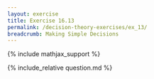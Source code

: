 ```yaml
---
layout: exercise
title: Exercise 16.13
permalink: /decision-theory-exercises/ex_13/
breadcrumb: Making Simple Decisions
---
```


{% include mathjax_support %}

<div><i class="arrow-up loader" data-chapter="decision-theory-exercises" data-exercise="ex_13" data-rating="0"></i></div>
{% include_relative question.md %}
